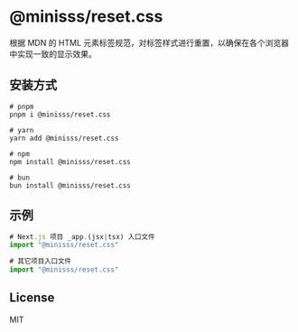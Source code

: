 # @minisss/reset.css

根据 MDN 的 HTML 元素标签规范，对标签样式进行重置，以确保在各个浏览器中实现一致的显示效果。

## 安装方式

```base
# pnpm
pnpm i @minisss/reset.css

# yarn
yarn add @minisss/reset.css

# npm
npm install @minisss/reset.css

# bun
bun install @minisss/reset.css
```

## 示例

```js
# Next.js 项目 _app.(jsx|tsx) 入口文件
import "@minisss/reset.css"

# 其它项目入口文件
import "@minisss/reset.css"
```

## License

MIT
